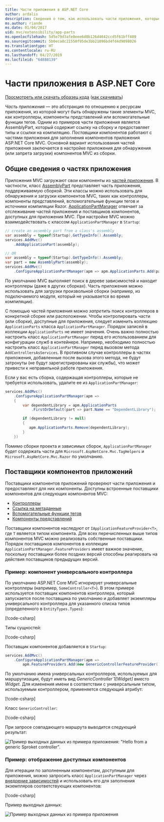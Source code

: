 ```yaml
---
title: Части приложения в ASP.NET Core
author: ardalis
description: Сведения о том, как использовать части приложения, которые являются абстракциями по отношению к ресурсам приложения, для обнаружения или запрета загрузки компонентов из сборки.
ms.author: riande
ms.date: 01/04/2017
uid: mvc/extensibility/app-parts
ms.openlocfilehash: 5d5e79d3afe0eee6d0b126d4642ccd5f61bff409
ms.sourcegitcommit: 5b0eca8c21550f95de3bb21096bd4fd4d9098026
ms.translationtype: HT
ms.contentlocale: ru-RU
ms.lasthandoff: 04/27/2019
ms.locfileid: "64888139"
---
```

# <a name="application-parts-in-aspnet-core"></a>Части приложения в ASP.NET Core

[Просмотреть или скачать образец кода](https://github.com/aspnet/AspNetCore.Docs/tree/master/aspnetcore/mvc/advanced/app-parts/sample) ([как скачивать](xref:index#how-to-download-a-sample))

*Часть приложения* — это абстракция по отношению к ресурсам приложения, из которой могут быть обнаружены такие элементы MVC, как контроллеры, компоненты представлений или вспомогательные функции тегов. Одним из примеров части приложения является AssemblyPart, который содержит ссылку на сборку и предоставляет типы и ссылки на компиляцию. *Поставщики компонентов* работают с частями приложения для заполнения компонентов приложения ASP.NET Core MVC. Основной вариант использования частей приложения заключается в настройке приложения для обнаружения (или запрета загрузки) компонентов MVC из сборки.

## <a name="introducing-application-parts"></a>Общие сведения о частях приложения

Приложения MVC загружают свои компоненты из [частей приложения](/dotnet/api/microsoft.aspnetcore.mvc.applicationparts.applicationpart). В частности, класс [AssemblyPart](/dotnet/api/microsoft.aspnetcore.mvc.applicationparts.assemblypart#Microsoft_AspNetCore_Mvc_ApplicationParts_AssemblyPart) представляет часть приложения, поддерживаемую сборкой. Эти классы можно использовать для обнаружения и загрузки компонентов MVC, таких как контроллеры, компоненты представлений, вспомогательные функции тегов и источники компиляции Razor. [ApplicationPartManager](/dotnet/api/microsoft.aspnetcore.mvc.applicationparts.applicationpartmanager) отвечает за отслеживание частей приложения и поставщиков компонентов, доступных для приложения MVC. При настройке MVC можно взаимодействовать с классом `ApplicationPartManager` в `Startup`:

```csharp
// create an assembly part from a class's assembly
var assembly = typeof(Startup).GetTypeInfo().Assembly;
services.AddMvc()
    .AddApplicationPart(assembly);

// OR
var assembly = typeof(Startup).GetTypeInfo().Assembly;
var part = new AssemblyPart(assembly);
services.AddMvc()
    .ConfigureApplicationPartManager(apm => apm.ApplicationParts.Add(part));
```

По умолчанию MVC выполняет поиск в дереве зависимостей и находит контроллеры (даже в других сборках). Часть приложения можно использовать для загрузки произвольной сборки (например, из подключаемого модуля, который не указывается во время компиляции).

С помощью частей приложения можно *запретить* поиск контроллеров в конкретной сборке или расположении. Чтобы контролировать части (или сборки), доступные для приложения, следует изменить коллекцию `ApplicationParts` класса `ApplicationPartManager`. Порядок записей в коллекции `ApplicationParts` не имеет значения. Очень важно полностью настроить класс `ApplicationPartManager` перед его использованием для конфигурации служб в контейнере. Например, необходимо полностью настроить класс `ApplicationPartManager` перед вызовом метода `AddControllersAsServices`. В противном случае контроллеры в частях приложения, добавленные после вызова этого метода, не будут затронуты (не будут зарегистрированы как службы), что может привести к неправильной работе приложения.

Если у вас есть сборка, содержащая контроллеры, которые не требуется использовать, удалите ее из `ApplicationPartManager`:

```csharp
services.AddMvc()
    .ConfigureApplicationPartManager(apm =>
    {
        var dependentLibrary = apm.ApplicationParts
            .FirstOrDefault(part => part.Name == "DependentLibrary");

        if (dependentLibrary != null)
        {
           apm.ApplicationParts.Remove(dependentLibrary);
        }
    })
```

Помимо сборки проекта и зависимых сборок, `ApplicationPartManager` будет содержать части для `Microsoft.AspNetCore.Mvc.TagHelpers` и `Microsoft.AspNetCore.Mvc.Razor` по умолчанию.

## <a name="application-feature-providers"></a>Поставщики компонентов приложений

Поставщики компонентов приложений проверяют части приложения и предоставляют для них компоненты. Доступны встроенные поставщики компонентов для следующих компонентов MVC:

* [Контроллеры](/dotnet/api/microsoft.aspnetcore.mvc.controllers.controllerfeatureprovider)
* [Ссылка на метаданные](/dotnet/api/microsoft.aspnetcore.mvc.razor.compilation.metadatareferencefeatureprovider)
* [Вспомогательные функции тегов](/dotnet/api/microsoft.aspnetcore.mvc.razor.taghelpers.taghelperfeatureprovider)
* [Компоненты представлений](/dotnet/api/microsoft.aspnetcore.mvc.viewcomponents.viewcomponentfeatureprovider)

Поставщики компонентов наследуют от `IApplicationFeatureProvider<T>`, где `T` является типом компонента. Для всех перечисленных выше типов компонентов MVC можно реализовать собственные поставщики. Порядок поставщиков компонентов в коллекции `ApplicationPartManager.FeatureProviders` имеет важное значение, поскольку поставщики более поздних версий способны реагировать на действия поставщиков предыдущих версий.

### <a name="sample-generic-controller-feature"></a>Пример: компонент универсального контроллера

По умолчанию ASP.NET Core MVC игнорирует универсальные контроллеры (например, `SomeController<T>`). В этом примере используется поставщик компонентов контроллера, который запускается после поставщика по умолчанию и добавляет экземпляры универсального контроллера для указанного списка типов (определенного в `EntityTypes.Types`):

[!code-csharp[](./app-parts/sample/AppPartsSample/GenericControllerFeatureProvider.cs?highlight=13&range=18-36)]

Типы сущностей:

[!code-csharp[](./app-parts/sample/AppPartsSample/Model/EntityTypes.cs?range=6-16)]

Поставщик компонентов добавляется в `Startup`:

```csharp
services.AddMvc()
    .ConfigureApplicationPartManager(apm => 
        apm.FeatureProviders.Add(new GenericControllerFeatureProvider()));
```

По умолчанию имена универсальных контроллеров, используемых для маршрутизации, будут иметь вид *GenericController`1[Widget]* вместо *Widget*. Для изменения имени в соответствии с универсальным типом, используемым контроллером, применяется следующий атрибут:

[!code-csharp[](./app-parts/sample/AppPartsSample/GenericControllerNameConvention.cs)]

Класс `GenericController`:

[!code-csharp[](./app-parts/sample/AppPartsSample/GenericController.cs?highlight=5-6)]

При запросе совпадающего маршрута выводится следующий результат:

![Пример выходных данных из примера приложения: "Hello from a generic Sproket controller".](app-parts/_static/generic-controller.png)

### <a name="sample-display-available-features"></a>Пример: отображение доступных компонентов

Для итерации по заполненным компонентам, доступным для приложения, можно запросить класс `ApplicationPartManager` через [внедрение зависимостей](../../fundamentals/dependency-injection.md) и использовать его для заполнения экземпляров соответствующих компонентов:

[!code-csharp[](./app-parts/sample/AppPartsSample/Controllers/FeaturesController.cs?highlight=16,25-27)]

Пример выходных данных:

![Пример выходных данных из примера приложения](app-parts/_static/available-features.png)
